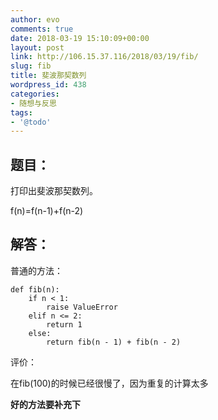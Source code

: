 ```yaml
---
author: evo
comments: true
date: 2018-03-19 15:10:09+00:00
layout: post
link: http://106.15.37.116/2018/03/19/fib/
slug: fib
title: 斐波那契数列
wordpress_id: 438
categories:
- 随想与反思
tags:
- '@todo'
---
```


<!-- more -->


## 题目：


打印出斐波那契数列。

f(n)=f(n-1)+f(n-2)


## 解答：


普通的方法：

    
    def fib(n):
        if n < 1:
            raise ValueError
        elif n <= 2:
            return 1
        else:
            return fib(n - 1) + fib(n - 2)


评价：

在fib(100)的时候已经很慢了，因为重复的计算太多

**好的方法要补充下**










